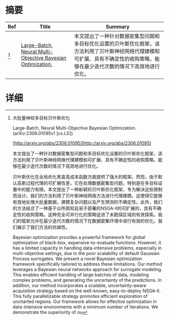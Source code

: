 # 摘要

| Ref | Title | Summary |
| --- | --- | --- |
| [^1] | [Large-Batch, Neural Multi-Objective Bayesian Optimization.](http://arxiv.org/abs/2306.01095) | 本文提出了一种针对数据密集型问题和多目标优化设置的贝叶斯优化框架，该方法利用了贝叶斯神经网络代理建模和可扩展、具有不确定性的收购策略，能够在最少迭代次数的情况下高效地进行优化。 |

# 详细

[^1]: 大批量神经多目标贝叶斯优化

    Large-Batch, Neural Multi-Objective Bayesian Optimization. (arXiv:2306.01095v1 [cs.LG])

    [http://arxiv.org/abs/2306.01095](http://arxiv.org/abs/2306.01095)

    本文提出了一种针对数据密集型问题和多目标优化设置的贝叶斯优化框架，该方法利用了贝叶斯神经网络代理建模和可扩展、具有不确定性的收购策略，能够在最少迭代次数的情况下高效地进行优化。

    

    贝叶斯优化在全局优化黑盒高成本函数方面提供了强大的框架。然而，由于默认高斯过程代理的可扩展性差，它在处理数据密集型问题，特别是在多目标设置中的能力有限。本文提出了一种新颖的贝叶斯优化框架，专为解决这些限制而设计。我们的方法利用了贝叶斯神经网络方法进行代理建模。这使得它能够有效地处理大批量数据，建模复杂问题以及产生预测的不确定性。此外，我们的方法结合了一种基于众所周知且易于部署的NSGA-II的可扩展的、具有不确定性的收购策略。这种完全可并行化的策略促进了未勘探区域的有效探索。我们的框架允许在最少迭代次数的情况下在数据密集环境中进行有效的优化。我们展示了我们方法的优越性。

    Bayesian optimization provides a powerful framework for global optimization of black-box, expensive-to-evaluate functions. However, it has a limited capacity in handling data-intensive problems, especially in multi-objective settings, due to the poor scalability of default Gaussian Process surrogates. We present a novel Bayesian optimization framework specifically tailored to address these limitations. Our method leverages a Bayesian neural networks approach for surrogate modeling. This enables efficient handling of large batches of data, modeling complex problems, and generating the uncertainty of the predictions. In addition, our method incorporates a scalable, uncertainty-aware acquisition strategy based on the well-known, easy-to-deploy NSGA-II. This fully parallelizable strategy promotes efficient exploration of uncharted regions. Our framework allows for effective optimization in data-intensive environments with a minimum number of iterations. We demonstrate the superiority of ou
    

